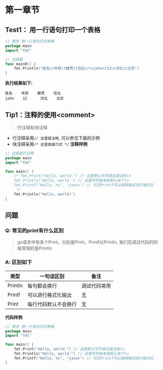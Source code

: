 # 第一章节
## Test1： 用一行语句打印一个表格
```go
// 需求 用一行语句打印表格
package main
import "fmt"

// 主函数
func main0() {
	fmt.Println("姓名\t年龄\t籍贯\t住址\r\njohn\t12\t河北\t北京")
}
```
**执行结果如下:**
```
姓名    年龄    籍贯    住址
john    12      河北    北京
```
## Tip1：注释的使用\<comment\>
> 行注释和块注释
* 行注释采用`// 这里是注释`, 可以参见下面的示例
* 块注释采用`/* 这里面是爪式 */`
**注释样例**
```go
// 这里是行注释
package main
import "fmt"

func main() {
	/* fmt.Print("Hello, world.") // 这里默认字符串后面没有\n
	fmt.Println("Hello, world.") // 这里字符串末尾默认有个\n
	fmt.Printf("Hello, %s", "jason") // 可见Printf可以按照格式进行格式化
	 */
	fmt.Println("Hello, world!")
}
```


## 问题
### Q: 常见的print有什么区别
> go语言中有多个Print，分别是Print，Printf以Println, 我们在调试代码的时候常用的是Println
### A: 区别如下
| 类型 | 一句话区别 | 备注 |
| ------ | ----- | ------| 
|  PrintIn | 每句都会换行 | 调试代码常用 |
| Printf | 可以进行格式化输出 | 无 |
| Print  | 每行代码默认不会换行| 无|

**代码样例**
```go
// 需求 用一行语句打印表格
package main
import "fmt"

func main() {
	fmt.Print("Hello, world.") // 这里默认字符串后面没有\n
	fmt.Println("Hello, world.") // 这里字符串末尾默认有个\n
	fmt.Printf("Hello, %s", "jason") // 可见Printf可以按照格式进行格式化
} 
```